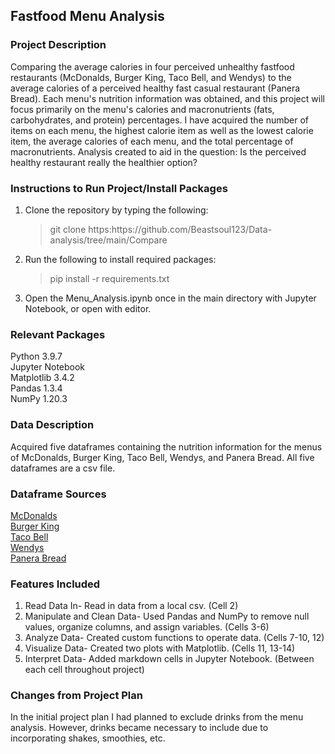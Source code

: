 <p align="center"><h2>Fastfood Menu Analysis</h2></p> 

  

<h3>Project Description</h3> 

Comparing the average calories in four perceived unhealthy fastfood restaurants (McDonalds, Burger King, Taco Bell, and Wendys) to the average calories of a perceived healthy fast casual restaurant (Panera Bread). Each menu's nutrition information was obtained, and this project will focus primarily on the menu's calories and macronutrients (fats, carbohydrates, and protein) percentages. I have acquired the number of items on each menu, the highest calorie item as well as the lowest calorie item, the average calories of each menu, and the total percentage of macronutrients. Analysis created to aid in the question: Is the perceived healthy restaurant really the healthier option? 

  

<h3>Instructions to Run Project/Install Packages</h3> 

<ol><li>Clone the repository by typing the following: <blockquote> git clone https:https://github.com/Beastsoul123/Data-analysis/tree/main/Compare</blockquote> </li>
<li>Run the following to install required packages: <blockquote>pip install -r requirements.txt</blockquote> </li>
<li>Open the Menu_Analysis.ipynb once in the main directory with Jupyter Notebook, or open with editor.</li></ol>
  


<h3>Relevant Packages</h3> 

Python 3.9.7 <br>
Jupyter Notebook <br>
Matplotlib 3.4.2 <br>
Pandas 1.3.4 <br>
NumPy 1.20.3 <br>

  

<h3>Data Description</h3> 

Acquired five dataframes containing the nutrition information for the menus of McDonalds, Burger King, Taco Bell, Wendys, and Panera Bread. All five dataframes are a csv file. 



<h3>Dataframe Sources</h3>
<p><a href="https://www.kaggle.com/datasets/mcdonalds/nutrition-facts" target="_top">McDonalds</a><br>
<a href="https://company.bk.com/pdfs/nutrition.pdf" target="_top">Burger King</a><br>
<a href="https://www.tacobell.com/nutrition/info" target="_top">Taco Bell</a><br>
<a href="https://www.wahazel.com/hazelcares/pdf/fastfoodnutrition/wendys_nutrition.pdf" target="_top">Wendys</a><br>
<a href="https://www.panerabread.com/content/dam/panerabread/documents/nutrition/Panera-Nutrition.pdf" target="_top">Panera Bread</a></p>

  

<h3>Features Included</h3> 

<ol><li>Read Data In- Read in data from a local csv. (Cell 2)</li> 

  <li>Manipulate and Clean Data- Used Pandas and NumPy to remove null values, organize columns, and assign variables. (Cells 3-6) </li> 

  <li>Analyze Data- Created custom functions to operate data. (Cells 7-10, 12) </li> 

  <li>Visualize Data- Created two plots with Matplotlib. (Cells 11, 13-14)</li> 

  <li>Interpret Data- Added markdown cells in Jupyter Notebook. (Between each cell throughout project)</li></ol> 



<h3>Changes from Project Plan</h3>
In the initial project plan I had planned to exclude drinks from the menu analysis. However, drinks became necessary to include due to incorporating shakes, smoothies, etc.
